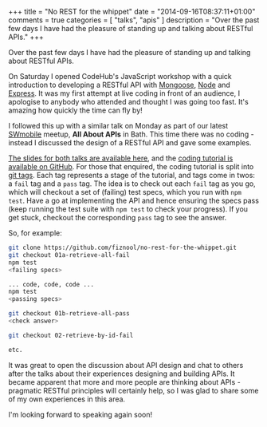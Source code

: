 +++
title = "No REST for the whippet"
date = "2014-09-16T08:37:11+01:00"
comments = true
categories = [
  "talks",
  "apis"
]
description = "Over the past few days I have had the pleasure of standing up and talking about RESTful APIs."
+++

Over the past few days I have had the pleasure of standing up and talking about RESTful APIs.

On Saturday I opened CodeHub's JavaScript workshop with a quick introduction to developing a RESTful API with [Mongoose](http://mongoosejs.com/), [Node](http://nodejs.org/) and [Express](http://expressjs.com/). It was my first attempt at live coding in front of an audience, I apologise to anybody who attended and thought I was going too fast. It's amazing how quickly the time can fly by!

I followed this up with a similar talk on Monday as part of our latest [SWmobile](http://www.meetup.com/swmobile/) meetup, __All About APIs__ in Bath. This time there was no coding - instead I discussed the design of a RESTful API and gave some examples.

[The slides for both talks are available here](http://slides.com/fiznool/no-rest-for-the-whippet), and the [coding tutorial is available on GitHub](https://github.com/fiznool/no-rest-for-the-whippet). For those that enquired, the coding tutorial is split into [git tags](http://git-scm.com/book/en/Git-Basics-Tagging). Each tag represents a stage of the tutorial, and tags come in twos: a `fail` tag and a `pass` tag. The idea is to check out each `fail` tag as you go, which will checkout a set of (failing) test specs, which you run with `npm test`. Have a go at implementing the API and hence ensuring the specs pass (keep running the test suite with `npm test` to check your progress). If you get stuck, checkout the corresponding `pass` tag to see the answer.

So, for example:

``` bash
git clone https://github.com/fiznool/no-rest-for-the-whippet.git
git checkout 01a-retrieve-all-fail
npm test
<failing specs>

... code, code, code ...
npm test
<passing specs>

git checkout 01b-retrieve-all-pass
<check answer>

git checkout 02-retrieve-by-id-fail

etc.
```
It was great to open the discussion about API design and chat to others after the talks about their experiences designing and building APIs. It became apparent that more and more people are thinking about APIs - pragmatic RESTful principles will certainly help, so I was glad to share some of my own experiences in this area.

I'm looking forward to speaking again soon!
